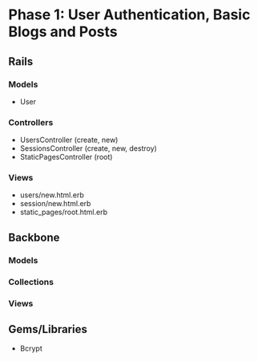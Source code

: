 # Phase 1: User Authentication, Basic Blogs and Posts

## Rails
### Models
* User

### Controllers
* UsersController (create, new)
* SessionsController (create, new, destroy)
* StaticPagesController (root)

### Views
* users/new.html.erb
* session/new.html.erb
* static_pages/root.html.erb

## Backbone
### Models

### Collections

### Views

## Gems/Libraries
* Bcrypt
